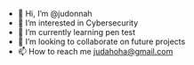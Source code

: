 - 👋 Hi, I’m @judonnah
- 👀 I’m interested in Cybersecurity
- 🌱 I’m currently learning pen test
- 💞️ I’m looking to collaborate on future projects
- 📫 How to reach me judahoha@gmail.com

<!---
judonnah/judonnah is a ✨ special ✨ repository because its `README.md` (this file) appears on your GitHub profile.
You can click the Preview link to take a look at your changes.
--->
